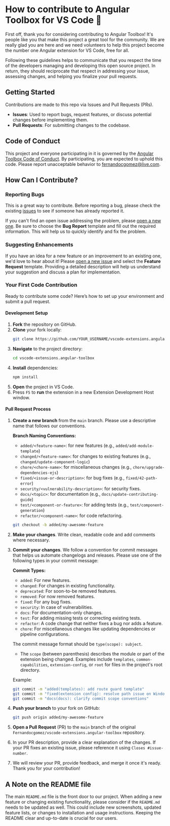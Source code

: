 # How to contribute to Angular Toolbox for VS Code 🧰

First off, thank you for considering contributing to Angular Toolbox! It's people like you that make this project a great tool for the community. We are really glad you are here and we need volunteers to help this project become the number one Angular extension for VS Code, free for all.

Following these guidelines helps to communicate that you respect the time of the developers managing and developing this open source project. In return, they should reciprocate that respect in addressing your issue, assessing changes, and helping you finalize your pull requests.

## Getting Started

Contributions are made to this repo via Issues and Pull Requests (PRs).

- **Issues**: Used to report bugs, request features, or discuss potential changes before implementing them.
- **Pull Requests**: For submitting changes to the codebase.

## Code of Conduct

This project and everyone participating in it is governed by the
[Angular Toolbox Code of Conduct](CODE_OF_CONDUCT.md). By participating, you are
expected to uphold this code. Please report unacceptable behavior to [fernandocgomez@live.com](mailto:fernandocgomez@live.com).

## How Can I Contribute?

### Reporting Bugs

This is a great way to contribute. Before reporting a bug, please check the existing [issues](https://github.com/Fernandocgomez/vscode-extensions.angular-toolbox/issues?q=is%3Aissue+is%3Aopen+label%3Abug) to see if someone has already reported it.

If you can't find an open issue addressing the problem, please [open a new one](https://github.com/Fernandocgomez/vscode-extensions.angular-toolbox/issues/new/choose). Be sure to choose the **Bug Report** template and fill out the required information. This will help us to quickly identify and fix the problem.

### Suggesting Enhancements

If you have an idea for a new feature or an improvement to an existing one, we'd love to hear about it! Please [open a new issue](https://github.com/Fernandocgomez/vscode-extensions.angular-toolbox/issues/new/choose) and select the **Feature Request** template. Providing a detailed description will help us understand your suggestion and discuss a plan for implementation.

### Your First Code Contribution

Ready to contribute some code? Here’s how to set up your environment and submit a pull request.

#### Development Setup

1.  **Fork** the repository on GitHub.
2.  **Clone** your fork locally:
    ```bash
    git clone https://github.com/YOUR_USERNAME/vscode-extensions.angular-toolbox.git
    ```
3.  **Navigate** to the project directory:
    ```bash
    cd vscode-extensions.angular-toolbox
    ```
4.  **Install** dependencies:
    ```bash
    npm install
    ```
5.  **Open** the project in VS Code.
6.  Press `F5` to **run** the extension in a new Extension Development Host window.

#### Pull Request Process

1.  **Create a new branch** from the `main` branch. Please use a descriptive name that follows our conventions.

    **Branch Naming Conventions:**
    - `added/<feature-name>`: for new features (e.g., `added/add-module-template`)
    - `changed/<feature-name>`: for changes to existing features (e.g., `changed/update-component-logic`)
    - `chore/<chore-name>`: for miscellaneous changes (e.g., `chore/upgrade-dependencies-ejs`)
    - `fixed/<issue-or-description>`: for bug fixes (e.g., `fixed/42-path-error`)
    - `security/<vulnerability-description>`: for security fixes.
    - `docs/<topic>`: for documentation (e.g., `docs/update-contributing-guide`)
    - `test/<component-or-feature>`: for adding tests (e.g., `test/component-generation`)
    - `refactor/<component-name>`: for code refactoring.

    ```bash
    git checkout -b added/my-awesome-feature
    ```

2.  **Make your changes**. Write clean, readable code and add comments where necessary.

3.  **Commit your changes**. We follow a convention for commit messages that helps us automate changelogs and releases. Please use one of the following types in your commit message:

    **Commit Types:**
    - `added`: For new features.
    - `changed`: For changes in existing functionality.
    - `deprecated`: For soon-to-be removed features.
    - `removed`: For now removed features.
    - `fixed`: For any bug fixes.
    - `security`: In case of vulnerabilities.
    - `docs`: For documentation-only changes.
    - `test`: For adding missing tests or correcting existing tests.
    - `refactor`: A code change that neither fixes a bug nor adds a feature.
    - `chore`: For miscellaneous changes like updating dependencies or pipeline configurations.

    The commit message format should be `type(scope): subject`.
    - The `scope` (between parenthesis) describes the module or part of the extension being changed. Examples include `templates`, `common-capabilities`, `extension-config`, or `root` for files in the project's root directory.

    Example:
    ```bash
    git commit -m "added(templates): add route guard template"
    git commit -m "fixed(extension config): resolve path issue on Windows"
    git commit -m "docs(docs): clarify commit scope conventions"
    ```

4.  **Push your branch** to your fork on GitHub:
    ```bash
    git push origin added/my-awesome-feature
    ```

5.  **Open a Pull Request** (PR) to the `main` branch of the original `Fernandocgomez/vscode-extensions.angular-toolbox` repository.

6.  In your PR description, provide a clear explanation of the changes. If your PR fixes an existing issue, please reference it using `Closes #issue-number`.

7.  We will review your PR, provide feedback, and merge it once it's ready. Thank you for your contribution!

## A Note on the README file

The main `README.md` file is the front door to our project. When adding a new feature or changing existing functionality, please consider if the `README.md` needs to be updated as well. This could include new screenshots, updated feature lists, or changes to installation and usage instructions. Keeping the README clear and up-to-date is crucial for our users.

